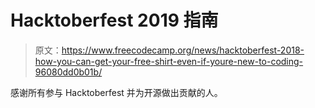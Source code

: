 # Hacktoberfest 2019 指南

> 原文：<https://www.freecodecamp.org/news/hacktoberfest-2018-how-you-can-get-your-free-shirt-even-if-youre-new-to-coding-96080dd0b01b/>

感谢所有参与 Hacktoberfest 并为开源做出贡献的人。